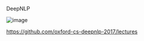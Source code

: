 DeepNLP

![image](https://user-images.githubusercontent.com/34912004/118506921-b40a7c80-b768-11eb-8b37-00852095606c.png)


https://github.com/oxford-cs-deepnlp-2017/lectures
